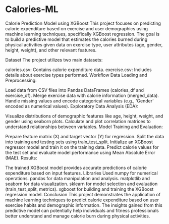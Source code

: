 # Calories-ML
Calorie Prediction Model using XGBoost
This project focuses on predicting calorie expenditure based on exercise and user demographics using machine learning techniques, specifically XGBoost regression. The goal is to build a predictive model that estimates the calories burned during physical activities given data on exercise type, user attributes (age, gender, height, weight), and other relevant features.

Dataset
The project utilizes two main datasets:

calories.csv: Contains calorie expenditure data.
exercise.csv: Includes details about exercise types performed.
Workflow
Data Loading and Preprocessing:

Load data from CSV files into Pandas DataFrames (calories_df and exercise_df).
Merge exercise data with calorie information (merged_data).
Handle missing values and encode categorical variables (e.g., 'Gender' encoded as numerical values).
Exploratory Data Analysis (EDA):

Visualize distributions of demographic features like age, height, weight, and gender using seaborn plots.
Calculate and plot correlation matrices to understand relationships between variables.
Model Training and Evaluation:

Prepare feature matrix (X) and target vector (Y) for regression.
Split the data into training and testing sets using train_test_split.
Initialize an XGBoost regressor model and train it on the training data.
Predict calorie values for the test set and evaluate model performance using Mean Absolute Error (MAE).
Results:

The trained XGBoost model provides accurate predictions of calorie expenditure based on input features.
Libraries Used
numpy for numerical operations.
pandas for data manipulation and analysis.
matplotlib and seaborn for data visualization.
sklearn for model selection and evaluation (train_test_split, metrics).
xgboost for building and training the XGBoost regression model.
Conclusion
This project demonstrates the application of machine learning techniques to predict calorie expenditure based on user exercise habits and demographic information. The insights gained from this predictive model can potentially help individuals and fitness professionals better understand and manage calorie burn during physical activities.

